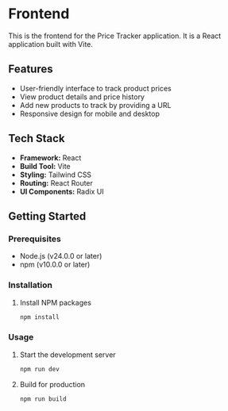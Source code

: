 # Frontend

This is the frontend for the Price Tracker application. It is a React application built with Vite.

## Features

- User-friendly interface to track product prices
- View product details and price history
- Add new products to track by providing a URL
- Responsive design for mobile and desktop

## Tech Stack

- **Framework:** React
- **Build Tool:** Vite
- **Styling:** Tailwind CSS
- **Routing:** React Router
- **UI Components:** Radix UI

## Getting Started

### Prerequisites

- Node.js (v24.0.0 or later)
- npm (v10.0.0 or later)

### Installation

1. Install NPM packages
   ```sh
   npm install
   ```

### Usage

1. Start the development server
   ```sh
   npm run dev
   ```
2. Build for production
    ```sh
    npm run build
    ```